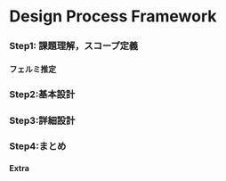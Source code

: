 # Design Process Framework
### Step1: 課題理解，スコープ定義
#### フェルミ推定
### Step2:基本設計
### Step3:詳細設計
### Step4:まとめ
#### Extra
